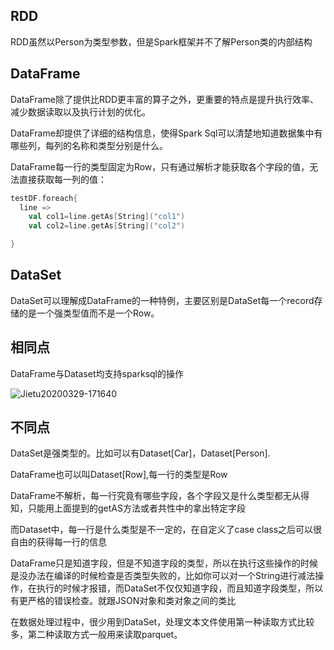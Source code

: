 

## RDD

RDD虽然以Person为类型参数，但是Spark框架并不了解Person类的内部结构



## DataFrame

DataFrame除了提供比RDD更丰富的算子之外，更重要的特点是提升执行效率、减少数据读取以及执行计划的优化。

DataFrame却提供了详细的结构信息，使得Spark Sql可以清楚地知道数据集中有哪些列，每列的名称和类型分别是什么。

DataFrame每一行的类型固定为Row，只有通过解析才能获取各个字段的值，无法直接获取每一列的值：

```scala
testDF.foreach{
  line =>
    val col1=line.getAs[String]("col1")
    val col2=line.getAs[String]("col2")

}
```



## DataSet

DataSet可以理解成DataFrame的一种特例，主要区别是DataSet每一个record存储的是一个强类型值而不是一个Row。



## 相同点

DataFrame与Dataset均支持sparksql的操作

![Jietu20200329-171640](/Users/weijiqian/Desktop/大数据/StudyNotes/image-md/Jietu20200329-171640.png)

## 不同点



DataSet是强类型的。比如可以有Dataset[Car]，Dataset[Person].

DataFrame也可以叫Dataset[Row],每一行的类型是Row

DataFrame不解析，每一行究竟有哪些字段，各个字段又是什么类型都无从得知，只能用上面提到的getAS方法或者共性中的拿出特定字段

而Dataset中，每一行是什么类型是不一定的，在自定义了case class之后可以很自由的获得每一行的信息

DataFrame只是知道字段，但是不知道字段的类型，所以在执行这些操作的时候是没办法在编译的时候检查是否类型失败的，比如你可以对一个String进行减法操作，在执行的时候才报错，而DataSet不仅仅知道字段，而且知道字段类型，所以有更严格的错误检查。就跟JSON对象和类对象之间的类比



在数据处理过程中，很少用到DataSet，处理文本文件使用第一种读取方式比较多，第二种读取方式一般用来读取parquet。